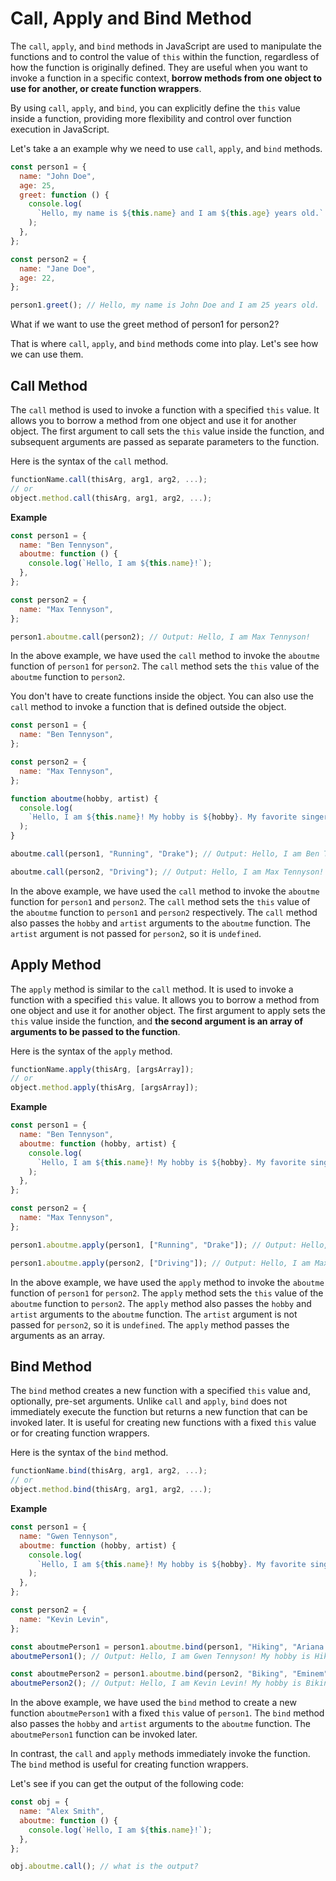 # Call, Apply and Bind Method

The `call`, `apply`, and `bind` methods in JavaScript are used to manipulate the functions and to control the value of `this` within the function, regardless of how the function is originally defined. They are useful when you want to invoke a function in a specific context, **borrow methods from one object to use for another, or create function wrappers**.

By using `call`, `apply`, and `bind`, you can explicitly define the `this` value inside a function, providing more flexibility and control over function execution in JavaScript.

Let's take a an example why we need to use `call`, `apply`, and `bind` methods.

```js
const person1 = {
  name: "John Doe",
  age: 25,
  greet: function () {
    console.log(
      `Hello, my name is ${this.name} and I am ${this.age} years old.`
    );
  },
};

const person2 = {
  name: "Jane Doe",
  age: 22,
};

person1.greet(); // Hello, my name is John Doe and I am 25 years old.
```

What if we want to use the greet method of person1 for person2?

That is where `call`, `apply`, and `bind` methods come into play. Let's see how we can use them.

## Call Method

The `call` method is used to invoke a function with a specified `this` value. It allows you to borrow a method from one object and use it for another object. The first argument to call sets the `this` value inside the function, and subsequent arguments are passed as separate parameters to the function.

Here is the syntax of the `call` method.

```js
functionName.call(thisArg, arg1, arg2, ...);
// or
object.method.call(thisArg, arg1, arg2, ...);
```

**Example**

```js
const person1 = {
  name: "Ben Tennyson",
  aboutme: function () {
    console.log(`Hello, I am ${this.name}!`);
  },
};

const person2 = {
  name: "Max Tennyson",
};

person1.aboutme.call(person2); // Output: Hello, I am Max Tennyson!
```

In the above example, we have used the `call` method to invoke the `aboutme` function of `person1` for `person2`. The `call` method sets the `this` value of the `aboutme` function to `person2`.

You don't have to create functions inside the object. You can also use the `call` method to invoke a function that is defined outside the object.

```js
const person1 = {
  name: "Ben Tennyson",
};

const person2 = {
  name: "Max Tennyson",
};

function aboutme(hobby, artist) {
  console.log(
    `Hello, I am ${this.name}! My hobby is ${hobby}. My favorite singer is ${artist}.`
  );
}

aboutme.call(person1, "Running", "Drake"); // Output: Hello, I am Ben Tennyson! My hobby is Running. My favorite singer is Drake.

aboutme.call(person2, "Driving"); // Output: Hello, I am Max Tennyson! My hobby is Driving. My favorite singer is undefined.
```

In the above example, we have used the `call` method to invoke the `aboutme` function for `person1` and `person2`. The `call` method sets the `this` value of the `aboutme` function to `person1` and `person2` respectively. The `call` method also passes the `hobby` and `artist` arguments to the `aboutme` function. The `artist` argument is not passed for `person2`, so it is `undefined`.

## Apply Method

The `apply` method is similar to the `call` method. It is used to invoke a function with a specified `this` value. It allows you to borrow a method from one object and use it for another object. The first argument to apply sets the `this` value inside the function, and **the second argument is an array of arguments to be passed to the function**.

Here is the syntax of the `apply` method.

```js
functionName.apply(thisArg, [argsArray]);
// or
object.method.apply(thisArg, [argsArray]);
```

**Example**

```js
const person1 = {
  name: "Ben Tennyson",
  aboutme: function (hobby, artist) {
    console.log(
      `Hello, I am ${this.name}! My hobby is ${hobby}. My favorite singer is ${artist}.`
    );
  },
};

const person2 = {
  name: "Max Tennyson",
};

person1.aboutme.apply(person1, ["Running", "Drake"]); // Output: Hello, I am Ben Tennyson! My hobby is Running. My favorite singer is Drake.

person1.aboutme.apply(person2, ["Driving"]); // Output: Hello, I am Max Tennyson! My hobby is Driving. My favorite singer is undefined.
```

In the above example, we have used the `apply` method to invoke the `aboutme` function of `person1` for `person2`. The `apply` method sets the `this` value of the `aboutme` function to `person2`. The `apply` method also passes the `hobby` and `artist` arguments to the `aboutme` function. The `artist` argument is not passed for `person2`, so it is `undefined`. The `apply` method passes the arguments as an array.

## Bind Method

The `bind` method creates a new function with a specified `this` value and, optionally, pre-set arguments. Unlike `call` and `apply`, `bind` does not immediately execute the function but returns a new function that can be invoked later. It is useful for creating new functions with a fixed `this` value or for creating function wrappers.

Here is the syntax of the `bind` method.

```js
functionName.bind(thisArg, arg1, arg2, ...);
// or
object.method.bind(thisArg, arg1, arg2, ...);
```

**Example**

```js
const person1 = {
  name: "Gwen Tennyson",
  aboutme: function (hobby, artist) {
    console.log(
      `Hello, I am ${this.name}! My hobby is ${hobby}. My favorite singer is ${artist}.`
    );
  },
};

const person2 = {
  name: "Kevin Levin",
};

const aboutmePerson1 = person1.aboutme.bind(person1, "Hiking", "Ariana Grande");
aboutmePerson1(); // Output: Hello, I am Gwen Tennyson! My hobby is Hiking. My favorite singer is Ariana Grande.

const aboutmePerson2 = person1.aboutme.bind(person2, "Biking", "Eminem");.
aboutmePerson2(); // Output: Hello, I am Kevin Levin! My hobby is Biking. My favorite singer is Eminem.
```

In the above example, we have used the `bind` method to create a new function `aboutmePerson1` with a fixed `this` value of `person1`. The `bind` method also passes the `hobby` and `artist` arguments to the `aboutme` function. The `aboutmePerson1` function can be invoked later.

In contrast, the `call` and `apply` methods immediately invoke the function. The `bind` method is useful for creating function wrappers.

Let's see if you can get the output of the following code:

```js
const obj = {
  name: "Alex Smith",
  aboutme: function () {
    console.log(`Hello, I am ${this.name}!`);
  },
};

obj.aboutme.call(); // what is the output?
```
